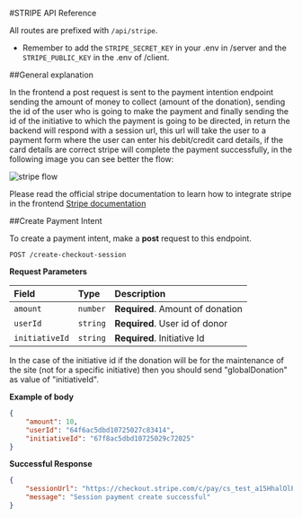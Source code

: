 #STRIPE API Reference

All routes are prefixed with `/api/stripe`.

- Remember to add the `STRIPE_SECRET_KEY` in your .env in /server and the `STRIPE_PUBLIC_KEY` in the .env of /client.

##General explanation

In the frontend a post request is sent to the payment intention endpoint sending the amount of money to collect (amount of the donation), sending the id of the user who is going to make the payment and finally sending the id of the initiative to which the payment is going to be directed, in return the backend will respond with a session url, this url will take the user to a payment form where the user can enter his debit/credit card details, if the card details are correct stripe will complete the payment successfully, in the following image you can see better the flow:

![stripe flow](https://miro.medium.com/v2/resize:fit:765/1*1380x8iqFlXB8-e_R7KXVw.png)

Please read the official stripe documentation to learn how to integrate stripe in the frontend [Stripe documentation](https://stripe.com/docs/stripe-js/react)

##Create Payment Intent

To create a payment intent, make a **post** request to this endpoint.

```http
POST /create-checkout-session
```

**Request Parameters**

| Field      | Type     | Description            |
| :--------- | :------- | :--------------------- |
| `amount`    | `number` | **Required**. Amount of donation    |
| `userId` | `string` | **Required**. User id of donor |
| `initiativeId` | `string` | **Required**. Initiative Id |

In the case of the initiative id if the donation will be for the maintenance of the site (not for a specific initiative) then you should send "globalDonation" as value of "initiativeId".

**Example of body**

```json
{
	"amount": 10,
	"userId": "64f6ac5dbd10725027c83414",
	"initiativeId": "67f8ac5dbd10725029c72025"
}
```

**Successful Response**

```json
{
	"sessionUrl": "https://checkout.stripe.com/c/pay/cs_test_a15HhalOlPdWAwKtICaEVboKzERNEV7hPgIRpHqBjpWkKHgtwcNwUph779#fidkdWxOYHwnPyd1blpxYHZxWjA0S1VBNUdDTGBzYFJkf2FXMjVUTjZLSX9wZF10SVRcX0ZPS3xBUV83NXJRM2tIalc9aDQ2SEdJT0k0PUxrZmMwTTFuV3RpMnRJUUBRPElHZGRJUENQXWdjNTUyT2psMnBmMCcpJ2N3amhWYHdzYHcnP3F3cGApJ2lkfGpwcVF8dWAnPyd2bGtiaWBabHFgaCcpJ2BrZGdpYFVpZGZgbWppYWB3dic%2FcXdwYHgl",
	"message": "Session payment create successful"
}
```